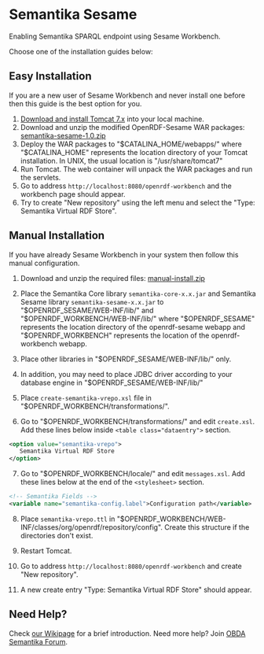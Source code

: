 Semantika Sesame
================

Enabling Semantika SPARQL endpoint using Sesame Workbench.

Choose one of the installation guides below:

Easy Installation
-----------------

If you are a new user of Sesame Workbench and never install one before then this guide is the best option for you.

1. [Download and install Tomcat 7.x](http://tomcat.apache.org/download-70.cgi) into your local machine.
2. Download and unzip the modified OpenRDF-Sesame WAR packages:
[semantika-sesame-1.0.zip](https://github.com/obidea/semantika-sesame/releases/download/v1.0/semantika-sesame-1.0.zip)
3. Deploy the WAR packages to "$CATALINA_HOME/webapps/" where "$CATALINA_HOME" represents the location directory of your
Tomcat installation. In UNIX, the usual location is "/usr/share/tomcat7"
4. Run Tomcat. The web container will unpack the WAR packages and run the servlets.
5. Go to address `http://localhost:8080/openrdf-workbench` and the workbench page should appear.
6. Try to create "New repository" using the left menu and select the "Type: Semantika Virtual RDF Store".


Manual Installation
-------------------

If you have already Sesame Workbench in your system then follow this manual configuration.

1. Download and unzip the required files:
[manual-install.zip](https://github.com/obidea/semantika-sesame/releases/download/v1.0/manual-install.zip)

2. Place the Semantika Core library `semantika-core-x.x.jar` and Semantika Sesame library `semantika-sesame-x.x.jar`
to "$OPENRDF_SESAME/WEB-INF/lib/" and "$OPENRDF_WORKBENCH/WEB-INF/lib/" where "$OPENRDF_SESAME" represents the location
directory of the openrdf-sesame webapp and "$OPENRDF_WORKBENCH" represents the location of the openrdf-workbench webapp.
3. Place other libraries in "$OPENRDF_SESAME/WEB-INF/lib/" only.
4. In addition, you may need to place JDBC driver according to your database engine in "$OPENRDF_SESAME/WEB-INF/lib/"

5. Place `create-semantika-vrepo.xsl` file in "$OPENRDF_WORKBENCH/transformations/".
6. Go to "$OPENRDF_WORKBENCH/transformations/" and edit `create.xsl`. Add these lines below inside `<table class="dataentry">`
section.
```xml
<option value="semantika-vrepo">
   Semantika Virtual RDF Store
</option>
```
7. Go to "$OPENRDF_WORKBENCH/locale/" and edit `messages.xsl`. Add these lines below at the end of the `<stylesheet>`
section.
```xml
<!-- Semantika Fields -->
<variable name="semantika-config.label">Configuration path</variable>
```

8. Place `semantika-vrepo.ttl` in "$OPENRDF_WORKBENCH/WEB-INF/classes/org/openrdf/repository/config".
Create this structure if the directories don't exist.

9. Restart Tomcat.
10. Go to address `http://localhost:8080/openrdf-workbench` and create "New repository".
11. A new create entry "Type: Semantika Virtual RDF Store" should appear.

Need Help?
----------

Check [our Wikipage](https://github.com/obidea/semantika-api/wiki) for a brief introduction.
Need more help? Join [OBDA Semantika Forum](https://groups.google.com/forum/#!forum/obda-semantika).